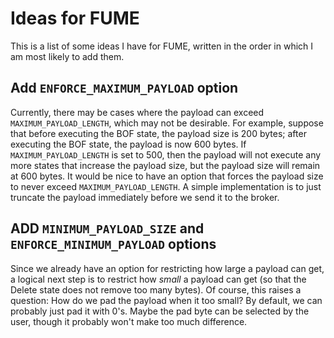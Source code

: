 # Ideas for FUME

This is a list of some ideas I have for FUME, written in the order in which I am most likely to add them.

## Add `ENFORCE_MAXIMUM_PAYLOAD` option

Currently, there may be cases where the payload can exceed `MAXIMUM_PAYLOAD_LENGTH`, which may not be desirable. For example, suppose that before executing the BOF state, the payload size is 200 bytes; after executing the BOF state, the payload is now 600 bytes. If `MAXIMUM_PAYLOAD_LENGTH` is set to 500, then the payload will not execute any more states that increase the payload size, but the payload size will remain at 600 bytes. It would be nice to have an option that forces the payload size to never exceed `MAXIMUM_PAYLOAD_LENGTH`. A simple implementation is to just truncate the payload immediately before we send it to the broker.

## ADD `MINIMUM_PAYLOAD_SIZE` and `ENFORCE_MINIMUM_PAYLOAD` options

Since we already have an option for restricting how large a payload can get, a logical next step is to restrict how _small_ a payload can get (so that the Delete state does not remove too many bytes). Of course, this raises a question: How do we pad the payload when it too small? By default, we can probably just pad it with 0's. Maybe the pad byte can be selected by the user, though it probably won't make too much difference.
